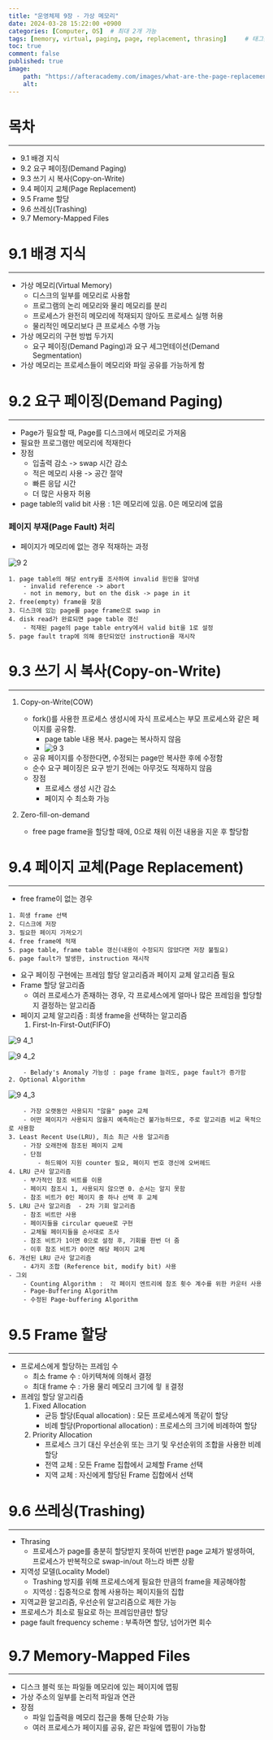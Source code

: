 ```yaml
---
title: "운영체제 9장 - 가상 메모리"
date: 2024-03-28 15:22:00 +0900
categories: [Computer, OS]  # 최대 2개 가능
tags: [memory, virtual, paging, page, replacement, thrasing]     # 태그는 항상 소문자로 작성할 것
toc: true
comment: false
published: true
image:
    path: "https://afteracademy.com/images/what-are-the-page-replacement-algorithms-banner-76e2bd3ecfcc77fa.png"
    alt: 
---
```


# 목차
---

- 9.1 배경 지식
- 9.2 요구 페이징(Demand Paging)
- 9.3 쓰기 시 복사(Copy-on-Write)
- 9.4 페이지 교체(Page Replacement)
- 9.5 Frame 할당
- 9.6 쓰레싱(Trashing)
- 9.7 Memory-Mapped Files


# 9.1 배경 지식
---

- 가상 메모리(Virtual Memory) 
	- 디스크의 일부를 메모리로 사용함
	- 프로그램의 논리 메모리와 물리 메모리를 분리
	- 프로세스가 완전히 메모리에 적재되지 않아도 프로세스 실행 허용
	- 물리적인 메모리보다 큰 프로세스 수행 가능
- 가상 메모리의 구현 방법 두가지
	- 요구 페이징(Demand Paging)과 요구 세그먼테이션(Demand Segmentation)
- 가상 메모리는 프로세스들이 메모리와 파일 공유를 가능하게 함

# 9.2 요구 페이징(Demand Paging)
---

- Page가 필요할 때, Page를 디스크에서 메모리로 가져옴
- 필요한 프로그램만 메모리에 적재한다
- 장점
	- 입출력 감소 -> swap 시간 감소
	- 적은 메모리 사용 -> 공간 절약
	- 빠른 응답 시간
	- 더 많은 사용자 허용
- page table의 valid bit 사용 : 1은 메모리에 있음. 0은 메모리에 없음

### 페이지 부재(Page Fault) 처리

- 페이지가 메모리에 없는 경우 적재하는 과정

![9 2](https://github.com/jinhg0214/jinhg0214.github.io/assets/70011316/57225ab9-3f1b-46eb-ab55-3d3fce3fe785)

```
1. page table의 해당 entry를 조사하여 invalid 원인을 알아냄
	- invalid reference -> abort
	- not in memory, but on the disk -> page in it
2. free(empty) frame을 찾음
3. 디스크에 있는 page를 page frame으로 swap in
4. disk read가 완료되면 page table 갱신
	- 적재된 page의 page table entry에서 valid bit을 1로 설정
5. page fault trap에 의해 중단되었던 instruction을 재시작
```

# 9.3 쓰기 시 복사(Copy-on-Write)
---

1. Copy-on-Write(COW)
	- fork()를 사용한 프로세스 생성시에 자식 프로세스는 부모 프로세스와 같은 페이지를 공유함. 
		- page table 내용 복사. page는 복사하지 않음
		- ![9 3](https://github.com/jinhg0214/jinhg0214.github.io/assets/70011316/56f69115-0989-4f9d-afbb-72f477d2d994)
	- 공유 페이지를 수정한다면, 수정되는 page만 복사한 후에 수정함
	- 순수 요구 페이징은 요구 받기 전에는 아무것도 적재하지 않음
	- 장점
		- 프로세스 생성 시간 감소
		- 페이지 수 최소화 가능

2. Zero-fill-on-demand
	- free page frame을 할당할 때에, 0으로 채워 이전 내용을 지운 후 할당함

# 9.4 페이지 교체(Page Replacement)
---

- free frame이 없는 경우
```
1. 희생 frame 선택
2. 디스크에 저장
3. 필요한 페이지 가져오기
4. free frame에 적재
5. page table, frame table 갱신(내용이 수정되지 않았다면 저장 불필요)
6. page fault가 발생한, instruction 재시작
```

- 요구 페이징 구현에는 프레임 할당 알고리즘과 페이지 교체 알고리즘 필요
- Frame 할당 알고리즘
	- 여러 프로세스가 존재하는 경우, 각 프로세스에게 얼마나 많은 프레임을 할당할지 결정하는 알고리즘
- 페이지 교체 알고리즘 : 희생 frame을 선택하는 알고리즘
	1. First-In-First-Out(FIFO)

![9 4_1](https://github.com/jinhg0214/jinhg0214.github.io/assets/70011316/17f0418e-83b9-4842-95c3-b8070426ed3f)

![9 4_2](https://github.com/jinhg0214/jinhg0214.github.io/assets/70011316/6da66297-7e10-4231-8d82-fbafa26b3cfb)

		- Belady's Anomaly 가능성 : page frame 늘려도, page fault가 증가함
	2. Optional Algorithm
	   
![9 4_3](https://github.com/jinhg0214/jinhg0214.github.io/assets/70011316/08033cf5-3759-4db6-abd9-7feb1e74a102)

		- 가장 오랫동안 사용되지 "않을" page 교체
		- 어떤 페이지가 사용되지 않을지 예측하는건 불가능하므로, 주로 알고리즘 비교 목적으로 사용함
	3. Least Recent Use(LRU), 최소 최근 사용 알고리즘
		- 가장 오래전에 참조된 페이지 교체
		- 단점
			- 하드웨어 지원 counter 필요, 페이지 번호 갱신에 오버헤드
	4. LRU 근사 알고리즘
		- 부가적인 참조 비트를 이용 
		- 페이지 참조시 1, 사용되지 않으면 0. 순서는 알지 못함
		- 참조 비트가 0인 페이지 중 하나 선택 후 교체
	5. LRU 근사 알고리즘  - 2차 기회 알고리즘
		- 참조 비트만 사용
		- 페이지들을 circular queue로 구현
		- 교체될 페이지들을 순서대로 조사
		- 참조 비트가 1이면 0으로 설정 후, 기회를 한번 더 줌
		- 이후 참조 비트가 0이면 해당 페이지 교체
	6. 개선된 LRU 근사 알고리즘
		- 4가지 조합 (Reference bit, modify bit) 사용
	- 그외
		- Counting Algorithm :  각 페이지 엔트리에 참조 횟수 계수를 위한 카운터 사용
		- Page-Buffering Algorithm
		- 수정된 Page-buffering Algorithm
		  
# 9.5 Frame 할당
---
- 프로세스에게 할당하는 프레임 수 
	- 최소 frame 수 : 아키텍쳐에 의해서 결정
	- 최대 frame 수 : 가용 물리 메모리 크기에 읳 ㅐ결정
- 프레임 할당 알고리즘
	1. Fixed Allocation
		- 균등 할당(Equal allocation) : 모든 프로세스에게 똑같이 할당
		- 비례 할당(Proportional allocation) : 프로세스의 크기에 비례하여 할당
	2. Priority  Allocation
		- 프로세스 크기 대신 우선순위 또는 크기 및 우선순위의 조합을 사용한 비례 할당
		- 전역 교체 : 모든 Frame 집합에서 교체할 Frame 선택
		- 지역 교체 : 자신에게 할당된 Frame 집합에서 선택
		  
# 9.6 쓰레싱(Trashing)
---
- Thrasing
	- 프로세스가 page를 충분히 할당받지 못하여 빈번한 page 교체가 발생하여,   
	  프로세스가 반복적으로 swap-in/out 하느라 바쁜 상황
- 지역성 모델(Locality Model)
	- Trashing 방지를 위해 프로세스에게 필요한 만큼의 frame을 제공해야함
	- 지역성 : 집중적으로 함께 사용하는 페이지들의 집합
- 지역교환 알고리즘, 우선순위 알고리즘으로 제한 가능
- 프로세스가 최소로 필요로 하는 프레임만큼만 할당
- page fault frequency scheme : 부족하면 할당, 넘어가면 회수

# 9.7 Memory-Mapped Files
---
- 디스크 블럭 또는 파일들 메모리에 있는 페이지에 맵핑
- 가상 주소의 일부를 논리적 파일과 연관
- 장점
	- 파일 입출력을 메모리 접근을 통해 단순화 가능
	- 여러 프로세스가 페이지를 공유, 같은 파일에 맵핑이 가능함